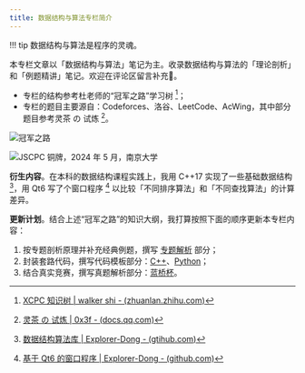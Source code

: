 ```yaml
---
title: 数据结构与算法专栏简介
---
```


!!! tip
    数据结构与算法是程序的灵魂。

本专栏文章以「数据结构与算法」笔记为主。收录数据结构与算法的「理论剖析」和「例题精讲」笔记。欢迎在评论区留言补充🤗。

- 专栏的结构参考杜老师的“冠军之路”学习树 [^tree]；
- 专栏的题目主要源自：Codeforces、洛谷、LeetCode、AcWing，其中部分题目参考灵茶 の 试炼 [^0x3f]。

[^tree]: [XCPC 知识树 | walker shi - (zhuanlan.zhihu.com)](https://zhuanlan.zhihu.com/p/454647571)

[^0x3f]: [灵茶 の 试炼 | 0x3f - (docs.qq.com)](https://docs.qq.com/sheet/DWGFoRGVZRmxNaXFz?tab=BB08J2)

![冠军之路](https://cdn.dwj601.cn/images/20250416124813268.jpg)

![JSCPC 铜牌，2024 年 5 月，南京大学](https://cdn.dwj601.cn/images/202501302213245.png)

**衍生内容**。在本科的数据结构课程实践上，我用 C++17 实现了一些基础数据结构 [^dslib]，用 Qt6 写了个窗口程序 [^qt] 以比较「不同排序算法」和「不同查找算法」的计算差异。

**更新计划**。结合上述“冠军之路”的知识大纲，我打算按照下面的顺序更新本专栏内容：

1. 按专题剖析原理并补充经典例题，撰写 [专题解析](./topic/index.md) 部分；
2. 封装套路代码，撰写代码模板部分：[C++](./templates.md)、[Python](./templates-py.md)；
3. 结合真实竞赛，撰写真题解析部分：[蓝桥杯](./lan-qiao-cup/index.md)。

[^dslib]: [数据结构算法库 | Explorer-Dong - (gtihub.com)](https://github.com/Explorer-Dong/DataStructure)

[^qt]: [基于 Qt6 的窗口程序 | Explorer-Dong - (github.com)](https://github.com/Explorer-Dong/DataStructureClassDesign)
